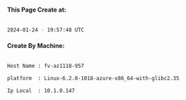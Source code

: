 
   
#### This Page Create at:

```bash

2024-01-24 - 19:57:48 UTC

```

#### Create By Machine:

```bash

Host Name : fv-az1118-957

platform  : Linux-6.2.0-1018-azure-x86_64-with-glibc2.35

Ip Local  : 10.1.0.147

```

